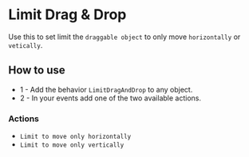 # Limit Drag & Drop
Use this to set limit the `draggable object` to only move `horizontally` or `vetically`.

## How to use
* 1 - Add the behavior `LimitDragAndDrop` to any object.
* 2 - In your events add one of the two available actions.

### Actions
* `Limit to move only horizontally`
* `Limit to move only vertically`
